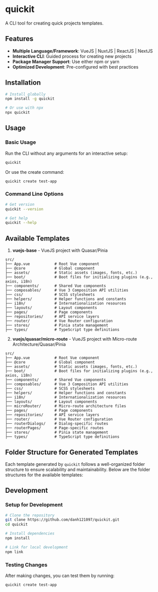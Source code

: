 # quickit

A CLI tool for creating quick projects templates.

## Features

- **Multiple Language/Framework**: VueJS | NuxtJS | ReactJS | NextJS
- **Interactive CLI**: Guided process for creating new projects
- **Package Manager Support**: Use either npm or yarn
- **Optimized Development**: Pre-configured with best practices

## Installation

```bash
# Install globally
npm install -g quickit

# Or use with npx
npx quickit
```

## Usage

### Basic Usage

Run the CLI without any arguments for an interactive setup:

```bash
quickit
```

Or use the create command:

```bash
quickit create test-app
```

### Command Line Options

```bash
# Get version
quickit --version

# Get help
quickit --help
```

## Available Templates

1. **vuejs-base** - VueJS project with Quasar/Pinia

```plaintext
src/
├── App.vue           # Root Vue component
├── @core             # Global component
├── assets/           # Static assets (images, fonts, etc.)
├── boot/             # Boot files for initializing plugins (e.g., axios, i18n)
├── components/       # Shared Vue components
├── composables/      # Vue 3 Composition API utilities
├── css/              # SCSS stylesheets
├── helpers/          # Helper functions and constants
├── i18n/             # Internationalization resources
├── layouts/          # Layout components
├── pages/            # Page components
├── repositories/     # API service layers
├── router/           # Vue Router configuration
├── stores/           # Pinia state management
├── types/            # TypeScript type definitions
```

2. **vuejs/quasar/micro-route** - VueJS project with Micro-route Architecture/Quasar/Pinia

```plaintext
src/
├── App.vue           # Root Vue component
├── @core             # Global component
├── assets/           # Static assets (images, fonts, etc.)
├── boot/             # Boot files for initializing plugins (e.g., axios, i18n)
├── components/       # Shared Vue components
├── composables/      # Vue 3 Composition API utilities
├── css/              # SCSS stylesheets
├── helpers/          # Helper functions and constants
├── i18n/             # Internationalization resources
├── layouts/          # Layout components
├── microRouter/      # Micro-route architecture files
├── pages/            # Page components
├── repositories/     # API service layers
├── router/           # Vue Router configuration
├── routerDialogs/    # Dialog-specific routes
├── routerPages/      # Page-specific routes
├── stores/           # Pinia state management
├── types/            # TypeScript type definitions
```

## Folder Structure for Generated Templates

Each template generated by `quickit` follows a well-organized folder structure to ensure scalability and maintainability. Below are the folder structures for the available templates:

## Development

### Setup for Development

```bash
# Clone the repository
git clone https://github.com/danh121097/quickit.git
cd quickit

# Install dependencies
npm install

# Link for local development
npm link
```

### Testing Changes

After making changes, you can test them by running:

```bash
quickit create test-app
```
